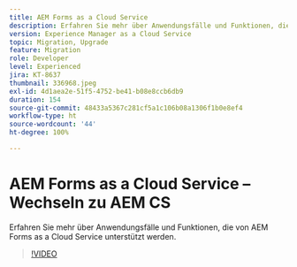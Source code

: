 ```yaml
---
title: AEM Forms as a Cloud Service
description: Erfahren Sie mehr über Anwendungsfälle und Funktionen, die von AEM Forms as a Cloud Service unterstützt werden.
version: Experience Manager as a Cloud Service
topic: Migration, Upgrade
feature: Migration
role: Developer
level: Experienced
jira: KT-8637
thumbnail: 336968.jpeg
exl-id: 4d1aea2e-51f5-4752-be41-b08e8ccb6db9
duration: 154
source-git-commit: 48433a5367c281cf5a1c106b08a1306f1b0e8ef4
workflow-type: ht
source-wordcount: '44'
ht-degree: 100%

---
```


# AEM Forms as a Cloud Service – Wechseln zu AEM CS

Erfahren Sie mehr über Anwendungsfälle und Funktionen, die von AEM Forms as a Cloud Service unterstützt werden.

>[!VIDEO](https://video.tv.adobe.com/v/3443377?quality=12&learn=on&captions=ger)
